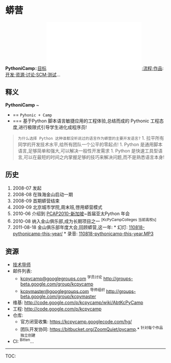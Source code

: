 # 蟒营 #
**PythoniCamp**::[目标](GoalPythoniCamp.md)![参与](HowtoJoin.md);[流程](KcPyCampFlow.md);[作品](PythoniCampItems.md):[开发](HowtoDevelop.md);[资源](PythonicRes.md);[讨论](HowtoDiscuss.md);[SCM](HowtoScm.md);[测试](HowtoTesting.md)...


## 释义 ##
**PythoniCamp** ~
  * == `Pyhonic + Camp`
  * === 基于Python 脚本语言敏捷应用的工程体验,总结而成的 Pythonic 工程态度,进行极限式引导学生进化成程序员!

> `为什么选择 Python 这种谁都没听说过的语言作为蟒营的主要开发语言?`
    1. 拉平所有同学的开发技术水平,给所有团队一个公平的零起点!
    1. Python 是通用脚本语言,足够简单和强大,可以解决一般性开发需求
    1. Python 是快速工具型语言,可以在最短的时间之内掌握足够的技巧来解决问题,而不是熟悉语言本身!


## 历史 ##
  1. 2008-07 发起
  1. 2008-08 在珠海金山启动一期
  1. 2008-09 首期蟒营结束
  1. 2009-09 北京城市学院,周末班,啓用蟒营模式
  1. 2010-06 介绍到 [PCAP2010-新加坡](http://wiki.woodpecker.org.cn/moin/PyCon2010)~首届亚太Python 年会
  1. 2010-08 纳入金山俱乐部,成为长期项目之一 <sup>[KcPyCampColleges 当前高校s]</sup>
  1. 2011-08-18 金山俱乐部年度大会,回顾蟒营,这一年:
    * 幻灯: [110818-pythonicamp-this-year/](http://zoomquiet.org/res/s5/110818-pythonicamp-this-year/)
    * 录音: [110818-pythonicamp-this-year.MP3](http://zoomquiet.org/res/m/r/wav4zoomq/110818-pythonicamp-this-year.MP3)

## 资源 ##
  * [技术导师](PythoniCampTutors.md)
  * 邮件列表:
    * kcpycamp@googlegroups.com <sup>学员讨论</sup> http://groups-beta.google.com/group/kcpycamp
    * kcpymaster@googlegroups.com <sup>导师组织</sup> http://groups-beta.google.com/group/kcpymaster
  * 维基: http://code.google.com/p/kcpycamp/wiki/AbtKcPyCamp
  * 工程: http://code.google.com/p/kcpycamp
  * 仓库:
    * 官方闭营收集: https://kcpycamp.googlecode.com/hg/
    * 团队开发协同: https://bitbucket.org/ZoomQuiet/pycamp.* <sup>针对每个作品独立创建</sup>
  * CI: <sup>Bitten</sup>...



---

TOC: 